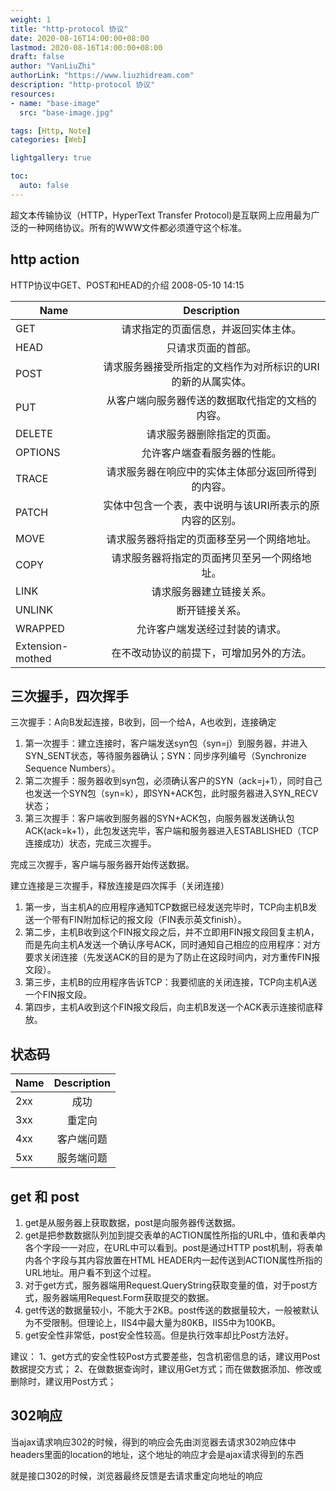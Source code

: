 ```yaml
---
weight: 1
title: "http-protocol 协议"
date: 2020-08-16T14:00:00+08:00
lastmod: 2020-08-16T14:00:00+08:00
draft: false
author: "VanLiuZhi"
authorLink: "https://www.liuzhidream.com"
description: "http-protocol 协议"
resources:
- name: "base-image"
  src: "base-image.jpg"

tags: [Http, Note]
categories: [Web]

lightgallery: true

toc:
  auto: false
---
```


超文本传输协议（HTTP，HyperText Transfer Protocol)是互联网上应用最为广泛的一种网络协议。所有的WWW文件都必须遵守这个标准。

<!-- more -->

## http action

HTTP协议中GET、POST和HEAD的介绍  2008-05-10 14:15 

| Name         	                |  Description                     
| ----------------------------- |:-------------------------------: 
| GET                           | 请求指定的页面信息，并返回实体主体。 
| HEAD                          | 只请求页面的首部。 
| POST                          | 请求服务器接受所指定的文档作为对所标识的URI的新的从属实体。 
| PUT                           | 从客户端向服务器传送的数据取代指定的文档的内容。 
| DELETE                        | 请求服务器删除指定的页面。 
| OPTIONS                       | 允许客户端查看服务器的性能。 
| TRACE                         | 请求服务器在响应中的实体主体部分返回所得到的内容。 
| PATCH                         | 实体中包含一个表，表中说明与该URI所表示的原内容的区别。 
| MOVE                          | 请求服务器将指定的页面移至另一个网络地址。 
| COPY                          | 请求服务器将指定的页面拷贝至另一个网络地址。 
| LINK                          | 请求服务器建立链接关系。 
| UNLINK                        | 断开链接关系。 
| WRAPPED                       | 允许客户端发送经过封装的请求。 
| Extension-mothed              | 在不改动协议的前提下，可增加另外的方法。 

## 三次握手，四次挥手

三次握手：A向B发起连接，B收到，回一个给A，A也收到，连接确定

1. 第一次握手：建立连接时，客户端发送syn包（syn=j）到服务器，并进入SYN_SENT状态，等待服务器确认；SYN：同步序列编号（Synchronize Sequence Numbers）。
2. 第二次握手：服务器收到syn包，必须确认客户的SYN（ack=j+1），同时自己也发送一个SYN包（syn=k），即SYN+ACK包，此时服务器进入SYN_RECV状态；
3. 第三次握手：客户端收到服务器的SYN+ACK包，向服务器发送确认包ACK(ack=k+1），此包发送完毕，客户端和服务器进入ESTABLISHED（TCP连接成功）状态，完成三次握手。

完成三次握手，客户端与服务器开始传送数据。

建立连接是三次握手，释放连接是四次挥手（关闭连接）

1. 第一步，当主机A的应用程序通知TCP数据已经发送完毕时，TCP向主机B发送一个带有FIN附加标记的报文段（FIN表示英文finish）。
2. 第二步，主机B收到这个FIN报文段之后，并不立即用FIN报文段回复主机A，而是先向主机A发送一个确认序号ACK，同时通知自己相应的应用程序：对方要求关闭连接（先发送ACK的目的是为了防止在这段时间内，对方重传FIN报文段）。
3. 第三步，主机B的应用程序告诉TCP：我要彻底的关闭连接，TCP向主机A送一个FIN报文段。
4. 第四步，主机A收到这个FIN报文段后，向主机B发送一个ACK表示连接彻底释放。

## 状态码

| Name         	                |  Description                     
| ----------------------------- |:-------------------------------: 
| 2xx                           | 成功 
| 3xx                           | 重定向 
| 4xx                           | 客户端问题
| 5xx                           | 服务端问题

## get 和 post

1. get是从服务器上获取数据，post是向服务器传送数据。
2. get是把参数数据队列加到提交表单的ACTION属性所指的URL中，值和表单内各个字段一一对应，在URL中可以看到。post是通过HTTP post机制，将表单内各个字段与其内容放置在HTML HEADER内一起传送到ACTION属性所指的URL地址。用户看不到这个过程。
3. 对于get方式，服务器端用Request.QueryString获取变量的值，对于post方式，服务器端用Request.Form获取提交的数据。
4. get传送的数据量较小，不能大于2KB。post传送的数据量较大，一般被默认为不受限制。但理论上，IIS4中最大量为80KB，IIS5中为100KB。
5. get安全性非常低，post安全性较高。但是执行效率却比Post方法好。 

建议：
1、get方式的安全性较Post方式要差些，包含机密信息的话，建议用Post数据提交方式；
2、在做数据查询时，建议用Get方式；而在做数据添加、修改或删除时，建议用Post方式；

## 302响应

当ajax请求响应302的时候，得到的响应会先由浏览器去请求302响应体中headers里面的location的地址，这个地址的响应才会是ajax请求得到的东西

就是接口302的时候，浏览器最终反馈是去请求重定向地址的响应